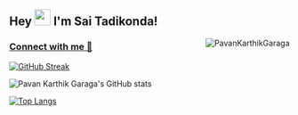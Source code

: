 ## Hey <img src="https://github.com/TheDudeThatCode/TheDudeThatCode/blob/master/Assets/Hi.gif" width="29">  I'm  Sai Tadikonda!
  
<img align="right"  src="https://komarev.com/ghpvc/?username=PavanKarthikGaraga&label=Visitors%20&color=blue&style=flat" alt="PavanKarthikGaraga" /> </p>
     
### [Connect with me 💬](https://linktr.ee/saitadikonda)

[![GitHub Streak](https://streak-stats.demolab.com?user=PavanKarthikGaraga&theme=buefy&hide_border=true&date_format=M%20j%5B%2C%20Y%5D)](https://github.com/PavanKarthikGaraga)

![Pavan Karthik Garaga's GitHub stats](https://github-readme-stats.vercel.app/api?username=PavanKarthikGaraga&show_icons=true)

[![Top Langs](https://github-readme-stats.vercel.app/api/top-langs/?username=PavanKarthikGaraga&layout=compact)](https://github.com/PavanKarthikGaraga)
